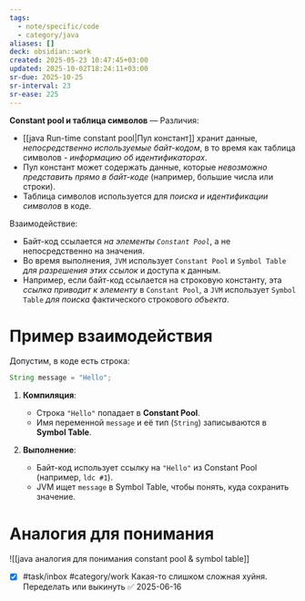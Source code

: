 ```yaml
---
tags:
  - note/specific/code
  - category/java
aliases: []
deck: obsidian::work
created: 2025-05-23 10:47:45+03:00
updated: 2025-10-02T18:24:11+03:00
sr-due: 2025-10-25
sr-interval: 23
sr-ease: 225
---
```


**Constant pool и таблица символов**
—
Различия:

- [[java Run-time constant pool|Пул констант]] хранит данные, *непосредственно используемые байт-кодом*, в то время как таблица символов - *информацию об идентификаторах*.
- Пул констант может содержать данные, которые *невозможно представить прямо в байт-коде* (например, большие числа или строки).
- Таблица символов используется для *поиска и идентификации символов* в коде. 

Взаимодействие:

- Байт-код ссылается *на элементы `Constant Pool`*, а не непосредственно на значения. 
- Во время выполнения, `JVM` использует `Constant Pool` и `Symbol Table` *для разрешения этих ссылок* и доступа к данным. 
- Например, если байт-код ссылается на строковую константу, эта *ссылка приводит к элементу* в `Constant Pool`, а `JVM` использует `Symbol Table` *для поиска* фактического строкового *объекта*.

# Пример взаимодействия

Допустим, в коде есть строка:

```java
String message = "Hello";
```

1. **Компиляция**:

    - Строка `"Hello"` попадает в **Constant Pool**.
    - Имя переменной `message` и её тип (`String`) записываются в **Symbol Table**.

2. **Выполнение**:

    - Байт-код использует ссылку на `"Hello"` из Constant Pool (например, `ldc #1`).
    - JVM ищет `message` в Symbol Table, чтобы понять, куда сохранить значение.

# Аналогия для понимания

![[java аналогия для понимания constant pool & symbol table]]

- [x] #task/inbox #category/work Какая-то слишком сложная хуйня. Переделать или выкинуть ✅ 2025-06-16
